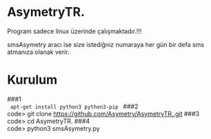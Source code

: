 # AsymetryTR.
  
   Program sadece linux üzerinde çalışmaktadır.!!!
   
   smsAsymetry aracı ise size istediğniz numaraya her gün bir defa sms atmanıza olanak verir.
   
# Kurulum
###1
<br><code> apt-get install python3 python3-pip </code>
###2
<br>code> git clone https://github.com/Asymetry/AsymetryTR..git </code>
###3
<br>code> cd AsymetryTR. </code> 
###4
<br>code> python3 smsAsymetry.py </code>


